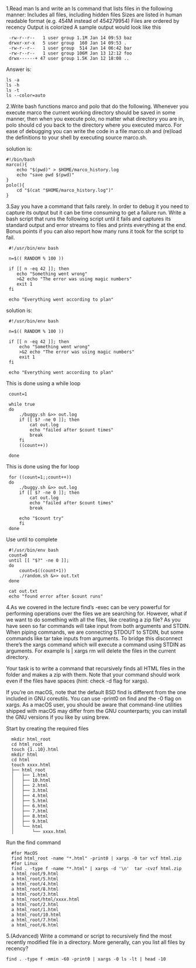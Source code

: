 1.Read man ls and write an ls command that lists files in the following manner:
Includes all files, including hidden files
Sizes are listed in human readable format (e.g. 454M instead of 454279954)
Files are ordered by recency
Output is colorized
A sample output would look like this
```
 -rw-r--r--   1 user group 1.1M Jan 14 09:53 baz
 drwxr-xr-x   5 user group  160 Jan 14 09:53 .
 -rw-r--r--   1 user group  514 Jan 14 06:42 bar
 -rw-r--r--   1 user group 106M Jan 13 12:12 foo
 drwx------+ 47 user group 1.5K Jan 12 18:08 ..
 ```
 Answer is:
 ```shell
 ls -a
 ls -h
 ls -t
 ls --color=auto
 ```
2.Write bash functions marco and polo that do the following. Whenever you execute marco the current working directory should be saved in some manner, then when you execute polo, no matter what directory you are in, polo should cd you back to the directory where you executed marco. For ease of debugging you can write the code in a file marco.sh and (re)load the definitions to your shell by executing source marco.sh.

 solution is:
 ```shell
 #!/bin/bash
 marco(){
     echo "$(pwd)" > $HOME/marco_history.log
     echo "save pwd $(pwd)"
 }
 polo(){
     cd "$(cat "$HOME/marco_history.log")"
 }
```

3.Say you have a command that fails rarely. In order to debug it you need to capture its output but it can be time consuming to get a failure run. Write a bash script that runs the following script until it fails and captures its standard output and error streams to files and prints everything at the end. Bonus points if you can also report how many runs it took for the script to fail.
```
 #!/usr/bin/env bash

 n=$(( RANDOM % 100 ))

 if [[ n -eq 42 ]]; then
    echo "Something went wrong"
    >&2 echo "The error was using magic numbers"
    exit 1
 fi

 echo "Everything went according to plan"
 ```
solution is:
```shell
 #!/usr/bin/env bash

 n=$(( RANDOM % 100 ))

 if [[ n -eq 42 ]]; then
     echo "Something went wrong"
     >&2 echo "The error was using magic numbers"
     exit 1
 fi

 echo "Everything went according to plan"
```
This is done using a while loop
```shell
 count=1

 while true
 do
     ./buggy.sh &>> out.log
     if [[ $? -ne 0 ]]; then
         cat out.log
         echo "failed after $count times"
         break
     fi
     ((count++))

 done
```
This is done using the for loop
```shell
 for ((count=1;;count++))
 do
     ./buggy.sh &>> out.log
     if [[ $? -ne 0 ]]; then
         cat out.log
         echo "failed after $count times"
         break

     echo "$count try"
     fi
 done
```
Use until to complete
```shell
 #!/usr/bin/env bash
 count=0
 until [[ "$?" -ne 0 ]];
 do
     count=$((count+1))
     ./random.sh &>> out.txt
 done

 cat out.txt
 echo "found error after $count runs"
```
4.As we covered in the lecture find’s -exec can be very powerful for performing operations over the files we are searching for. However, what if we want to do something with all the files, like creating a zip file? As you have seen so far commands will take input from both arguments and STDIN. When piping commands, we are connecting STDOUT to STDIN, but some commands like tar take inputs from arguments. To bridge this disconnect there’s the xargs command which will execute a command using STDIN as arguments. For example ls | xargs rm will delete the files in the current directory.

Your task is to write a command that recursively finds all HTML files in the folder and makes a zip with them. Note that your command should work even if the files have spaces (hint: check -d flag for xargs).

If you’re on macOS, note that the default BSD find is different from the one included in GNU coreutils. You can use -print0 on find and the -0 flag on xargs. As a macOS user, you should be aware that command-line utilities shipped with macOS may differ from the GNU counterparts; you can install the GNU versions if you like by using brew.

Start by creating the required files
```shell
  mkdir html_root
  cd html_root
  touch {1..10}.html
  mkdir html
  cd html
  touch xxxx.html
  ├── html_root
  │   ├── 1.html
  │   ├── 10.html
  │   ├── 2.html
  │   ├── 3.html
  │   ├── 4.html
  │   ├── 5.html
  │   ├── 6.html
  │   ├── 7.html
  │   ├── 8.html
  │   ├── 9.html
  │   └── html
  │       └── xxxx.html
  ```
Run the find command
```shell
  #for MacOS
  find html_root -name "*.html" -print0 | xargs -0 tar vcf html.zip
  #for Linux
  find . -type f -name "*.html" | xargs -d '\n'  tar -cvzf html.zip
  a html_root/9.html
  a html_root/5.html
  a html_root/4.html
  a html_root/8.html
  a html_root/3.html
  a html_root/html/xxxx.html
  a html_root/2.html
  a html_root/1.html
  a html_root/10.html
  a html_root/7.html
  a html_root/6.html
```
5.(Advanced) Write a command or script to recursively find the most recently modified file in a directory. More generally, can you list all files by recency?
```shell
find . -type f -mmin -60 -print0 | xargs -0 ls -lt | head -10
```
